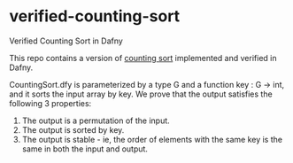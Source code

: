 # verified-counting-sort
Verified Counting Sort in Dafny

This repo contains a version of [counting sort](https://en.wikipedia.org/wiki/Counting_sort) implemented and verified in Dafny.

CountingSort.dfy is parameterized by a type G and a function key : G -> int, and it sorts the input array by key. We prove that the output satisfies the following 3 properties:

1. The output is a permutation of the input.
2. The output is sorted by key.
3. The output is stable - ie, the order of elements with the same key is the same in both the input and output.
